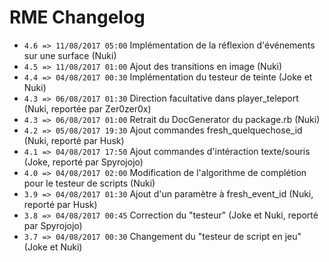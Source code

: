 # RME Changelog

*  `4.6 => 11/08/2017 05:00` Implémentation de la réflexion d'événements sur une surface (Nuki)
*  `4.5 => 11/08/2017 01:00` Ajout des transitions en image (Nuki)
*  `4.4 => 04/08/2017 00:30` Implémentation du testeur de teinte (Joke et Nuki)
*  `4.3 => 06/08/2017 01:30` Direction facultative dans player_teleport (Nuki, reportée par Zer0zer0x)
*  `4.3 => 06/08/2017 01:00` Retrait du DocGenerator du package.rb (Nuki)
*  `4.2 => 05/08/2017 19:30` Ajout commandes fresh_quelquechose_id (Nuki, reporté par Husk)
*  `4.1 => 04/08/2017 17:50` Ajout commandes d'intéraction texte/souris (Joke, reporté par Spyrojojo)
*  `4.0 => 04/08/2017 02:00` Modification de l'algorithme de complétion pour le testeur de scripts (Nuki)
*  `3.9 => 04/08/2017 01:30` Ajout d'un paramètre à fresh_event_id (Nuki, reporté par Husk)
*  `3.8 => 04/08/2017 00:45` Correction du "testeur" (Joke et Nuki, reporté par Spyrojojo)
*  `3.7 => 04/08/2017 00:30` Changement du "testeur de script en jeu" (Joke et Nuki)